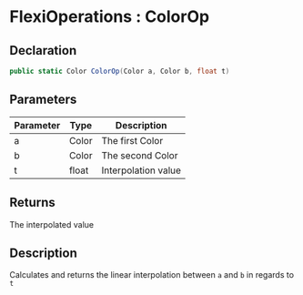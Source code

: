 # FlexiOperations : ColorOp
## Declaration
```cs
public static Color ColorOp(Color a, Color b, float t)
```

## Parameters
| Parameter | Type | Description |
| - | - | - |
| a | Color | The first Color |
| b | Color | The second Color |
| t | float | Interpolation value |

## Returns
The interpolated value

## Description
Calculates and returns the linear interpolation between `a` and `b` in regards to `t`
